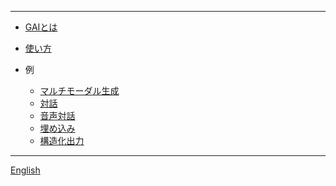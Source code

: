 ----
* [GAIとは](/ "GAIとは")
* [使い方](how-to-use "GAIの使い方")

* 例
  * [マルチモーダル生成](example-generating "文章を生成する")
  * [対話](example-chat "AIと一連の会話をする")
  * [音声対話](example-voice-chat "AIと音声でやり取りする")
  * [埋め込み](example-embedding "AIを使って検索する")
  * [構造化出力](example-response_schema "構造化された出力を得る")

----
<a href="../" target="_self">English</a>